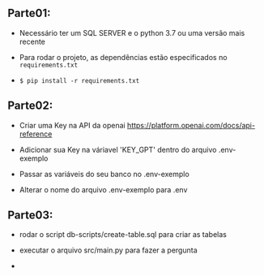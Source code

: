 ## Parte01:
* Necessário ter um SQL SERVER e o python 3.7 ou uma versão mais recente

* Para rodar o projeto, as dependências estão especificados no `requirements.txt`

* `$ pip install -r requirements.txt`


## Parte02:
* Criar uma Key na API da openai <https://platform.openai.com/docs/api-reference>

* Adicionar sua Key na váriavel 'KEY_GPT' dentro do arquivo .env-exemplo 

* Passar as variáveis do seu banco no .env-exemplo 

* Alterar o nome do arquivo .env-exemplo para .env


## Parte03:
* rodar o script db-scripts/create-table.sql para criar as tabelas

* executar o arquivo src/main.py para fazer a pergunta 

* 